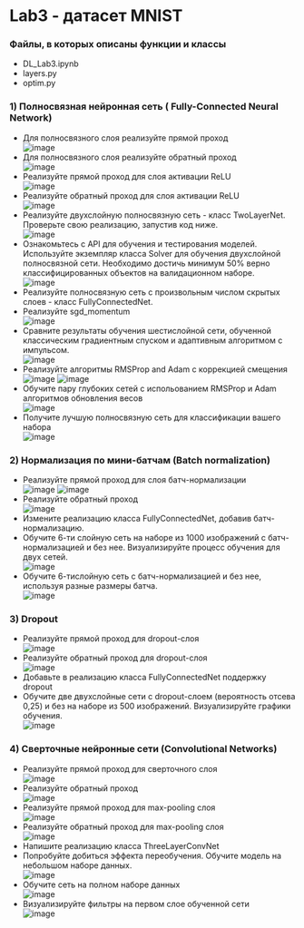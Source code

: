 # Lab3 - датасет MNIST  
### Файлы, в которых описаны функции и классы
* DL_Lab3.ipynb
* layers.py
* optim.py
### 1) Полносвязная нейронная сеть ( Fully-Connected Neural Network)
* Для полносвязного слоя реализуйте прямой проход  
![image](https://github.com/last-shadow-I/DL_2023/assets/91950488/21e45191-527e-4db7-84cb-64da59e45a22)
* Для полносвязного слоя реализуйте обратный проход  
![image](https://github.com/last-shadow-I/DL_2023/assets/91950488/20175254-f036-475e-9809-20059674ed6c)
* Реализуйте прямой проход для слоя активации ReLU  
![image](https://github.com/last-shadow-I/DL_2023/assets/91950488/d3563122-2213-4062-8492-9a7ff4f8aaf5)
* Реализуйте обратный проход для слоя активации ReLU  
![image](https://github.com/last-shadow-I/DL_2023/assets/91950488/420488c5-ea95-4b2d-b59c-5e86c3cd1014)
* Реализуйте двухслойную полносвязную сеть - класс TwoLayerNet. Проверьте свою реализацию, запустив код ниже.  
![image](https://github.com/last-shadow-I/DL_2023/assets/91950488/89873495-4195-48c6-a168-7d6968c89fa1)
* Ознакомьтесь с API для обучения и тестирования моделей. Используйте экземпляр класса Solver для обучения двухслойной полносвязной сети. Необходимо достичь минимум 50% верно классифицированных объектов на валидационном наборе.  
 ![image](https://github.com/last-shadow-I/DL_2023/assets/91950488/ef92e554-3942-4b4e-9cee-9c7e30339bfa)
* Реализуйте полносвязную сеть с произвольным числом скрытых слоев - класс FullyConnectedNet.
* Реализуйте sgd_momentum  
![image](https://github.com/last-shadow-I/DL_2023/assets/91950488/2c0469af-750f-4767-bc25-04ac85c767fe)
* Сравните результаты обучения шестислойной сети, обученной классическим градиентным спуском и адаптивным алгоритмом с импульсом.  
  ![image](https://github.com/last-shadow-I/DL_2023/assets/91950488/efe594b5-8021-4f77-b120-cf1f9cad7d28)
* Реализуйте алгоритмы RMSProp and Adam с коррекцией смещения  
  ![image](https://github.com/last-shadow-I/DL_2023/assets/91950488/acc136ac-e557-4786-83ff-7e355a61f569)
![image](https://github.com/last-shadow-I/DL_2023/assets/91950488/96e7f9e9-460d-4168-b5b3-0a199302ea29)
* Обучите пару глубоких сетей с испольованием RMSProp и Adam алгоритмов обновления весов  
![image](https://github.com/last-shadow-I/DL_2023/assets/91950488/50c60d9a-f597-41e8-afbf-de71383d4c68)
* Получите лучшую полносвязную сеть для классификации вашего набора   
![image](https://github.com/last-shadow-I/DL_2023/assets/91950488/7ad0c043-e51a-4e47-92fb-90c5bb4bafcd)

### 2) Нормализация по мини-батчам (Batch normalization)
* Реализуйте прямой проход для слоя батч-нормализации  
![image](https://github.com/last-shadow-I/DL_2023/assets/91950488/2f41b0f7-1161-4901-8ca1-ee49c4c76ca9)
![image](https://github.com/last-shadow-I/DL_2023/assets/91950488/5372fc03-1817-4cdc-b0db-9643a3627e31)
* Реализуйте обратный проход  
![image](https://github.com/last-shadow-I/DL_2023/assets/91950488/34d5817e-38c3-4672-aaf2-d0fb68e53403)
* Измените реализацию класса FullyConnectedNet, добавив батч-нормализацию.
* Обучите 6-ти слойную сеть на наборе из 1000 изображений с батч-нормализацией и без нее. Визуализируйте процесс обучения для двух сетей.  
![image](https://github.com/last-shadow-I/DL_2023/assets/91950488/d8766359-0222-4bf8-818d-84179dd04fd7)
* Обучите 6-тислойную сеть с батч-нормализацией и без нее, используя разные размеры батча.  
![image](https://github.com/last-shadow-I/DL_2023/assets/91950488/73452973-548b-49b9-bf44-5ab956e77d15)
### 3) Dropout
* Реализуйте прямой проход для dropout-слоя  
![image](https://github.com/last-shadow-I/DL_2023/assets/91950488/140c5400-3808-4513-9b0f-1dc568a5f209)
* Реализуйте обратный проход для dropout-слоя  
![image](https://github.com/last-shadow-I/DL_2023/assets/91950488/42f290f5-a62e-4324-b6bd-fbe0630f92eb)
* Добавьте в реализацию класса FullyConnectedNet поддержку dropout
* Обучите две двухслойные сети с dropout-слоем (вероятность отсева 0,25) и без на наборе из 500 изображений. Визуализируйте графики обучения.  
![image](https://github.com/last-shadow-I/DL_2023/assets/91950488/3c041ed4-7596-4014-9424-f64e3c22508a)
### 4) Сверточные нейронные сети (Convolutional Networks)
* Реализуйте прямой проход для сверточного слоя  
![image](https://github.com/last-shadow-I/DL_2023/assets/91950488/f04ea6a5-363e-4125-9f3d-42ba4014cab0)
* Реализуйте обратный проход  
![image](https://github.com/last-shadow-I/DL_2023/assets/91950488/9ab697b6-ca33-4400-962e-ba3124fb3af9)
* Реализуйте прямой проход для max-pooling слоя  
![image](https://github.com/last-shadow-I/DL_2023/assets/91950488/d75d40e5-5f0f-4006-8537-6da6e8a598f8)
* Реализуйте обратный проход для max-pooling слоя  
![image](https://github.com/last-shadow-I/DL_2023/assets/91950488/4cfed32f-92a6-440b-9847-e694e3a91c5f)
* Напишите реализацию класса ThreeLayerConvNet
* Попробуйте добиться эффекта переобучения. Обучите модель на небольшом наборе данных.  
![image](https://github.com/last-shadow-I/DL_2023/assets/91950488/e363187a-156d-417f-b4e0-ba2a8f26a885)
* Обучите сеть на полном наборе данных  
![image](https://github.com/last-shadow-I/DL_2023/assets/91950488/9408436c-d1c7-4c43-bbac-04bcff19fd36)
* Визуализируйте фильтры на первом слое обученной сети  
![image](https://github.com/last-shadow-I/DL_2023/assets/91950488/484e7a5c-d972-4660-a380-2421dd2b07ab)
